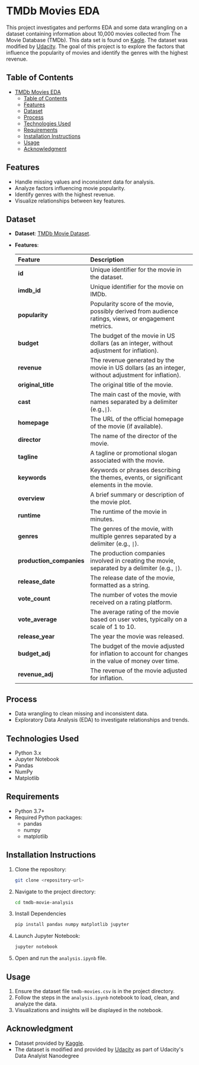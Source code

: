 # TMDb Movies EDA
This project investigates and performs EDA and some data wrangling on a dataset containing information about 10,000 movies collected from The Movie Database (TMDb). This data set is found on [Kagle](https://www.kaggle.com/datasets/tmdb/tmdb-movie-metadata). The dataset was modified by [Udacity](https://www.udacity.com). The goal of this project is to explore the factors that influence the popularity of movies and identify the genres with the highest revenue.

## Table of Contents
- [TMDb Movies EDA](#tmdb-movies-eda)
  - [Table of Contents](#table-of-contents)
  - [Features](#features)
  - [Dataset](#dataset)
  - [Process](#process)
  - [Technologies Used](#technologies-used)
  - [Requirements](#requirements)
  - [Installation Instructions](#installation-instructions)
  - [Usage](#usage)
  - [Acknowledgment](#acknowledgment)

## Features
- Handle missing values and inconsistent data for analysis.
- Analyze factors influencing movie popularity.
- Identify genres with the highest revenue.
- Visualize relationships between key features.

## Dataset
- **Dataset**: [TMDb Movie Dataset](https://www.kaggle.com/datasets/tmdb/tmdb-movie-metadata).
  
- **Features**:
  
   | **Feature**              | **Description**                                                                                        |
   | :----------------------- | :----------------------------------------------------------------------------------------------------- |
   | **id**                   | Unique identifier for the movie in the dataset.                                                        |
   | **imdb_id**              | Unique identifier for the movie on IMDb.                                                               |
   | **popularity**           | Popularity score of the movie, possibly derived from audience ratings, views, or engagement metrics.   |
   | **budget**               | The budget of the movie in US dollars (as an integer, without adjustment for inflation).               |
   | **revenue**              | The revenue generated by the movie in US dollars (as an integer, without adjustment for inflation).    |
   | **original_title**       | The original title of the movie.                                                                       |
   | **cast**                 | The main cast of the movie, with names separated by a delimiter (e.g.,`\|`).                           |
   | **homepage**             | The URL of the official homepage of the movie (if available).                                          |
   | **director**             | The name of the director of the movie.                                                                 |
   | **tagline**              | A tagline or promotional slogan associated with the movie.                                             |
   | **keywords**             | Keywords or phrases describing the themes, events, or significant elements in the movie.               |
   | **overview**             | A brief summary or description of the movie plot.                                                      |
   | **runtime**              | The runtime of the movie in minutes.                                                                   |
   | **genres**               | The genres of the movie, with multiple genres separated by a delimiter (e.g., `\|`).                   |
   | **production_companies** | The production companies involved in creating the movie, separated by a delimiter (e.g., `\|`).        |
   | **release_date**         | The release date of the movie, formatted as a string.                                                  |
   | **vote_count**           | The number of votes the movie received on a rating platform.                                           |
   | **vote_average**         | The average rating of the movie based on user votes, typically on a scale of 1 to 10.                  |
   | **release_year**         | The year the movie was released.                                                                       |
   | **budget_adj**           | The budget of the movie adjusted for inflation to account for changes in the value of money over time. |
   | **revenue_adj**          | The revenue of the movie adjusted for inflation.                                                       |
  
## Process
  - Data wrangling to clean missing and inconsistent data.
  - Exploratory Data Analysis (EDA) to investigate relationships and trends.

## Technologies Used
- Python 3.x
- Jupyter Notebook
- Pandas
- NumPy
- Matplotlib

## Requirements
- Python 3.7+
- Required Python packages:
  - pandas
  - numpy
  - matplotlib

## Installation Instructions
1. Clone the repository:
   ```bash
   git clone <repository-url>
   ```
2. Navigate to the project directory:
   ```bash
   cd tmdb-movie-analysis
   ```
3. Install Dependencies
   ```bash
   pip install pandas numpy matplotlib jupyter
   ```
5. Launch Jupyter Notebook:
   ```bash
   jupyter notebook
   ```
6. Open and run the `analysis.ipynb` file.

## Usage
1. Ensure the dataset file `tmdb-movies.csv` is in the project directory.
2. Follow the steps in the `analysis.ipynb` notebook to load, clean, and analyze the data.
3. Visualizations and insights will be displayed in the notebook.

## Acknowledgment
- Dataset provided by [Kaggle](https://www.kaggle.com/datasets/tmdb/tmdb-movie-metadata).
- The dataset is modified and provided by [Udacity](https://www.udacity.com) as part of Udacity's Data Analyist Nanodegree
